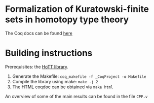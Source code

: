 # Formalization of Kuratowski-finite sets in homotopy type theory

The Coq docs can be found [here](http://cs.ru.nl/~dfrumin/haan/fsets/)

# Building instructions

Prerequisites: the [HoTT library](https://github.com/HoTT/HoTT).

1. Generate the Makefile: `coq_makefile -f _CoqProject -o Makefile`
2. Compile the library using make: `make -j 2`
3. The HTML coqdoc can be obtained via `make html`

An overview of some of the main results can be found in the file `CPP.v`
